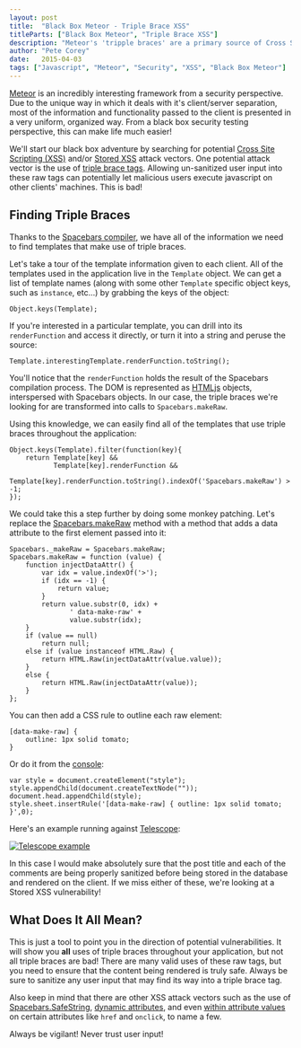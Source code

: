 ```yaml
---
layout: post
title:  "Black Box Meteor - Triple Brace XSS"
titleParts: ["Black Box Meteor", "Triple Brace XSS"]
description: "Meteor's 'tripple braces' are a primary source of Cross Site Scripting vulnerabilities in your application. Learn how an attacker can find them in your application."
author: "Pete Corey"
date:   2015-04-03
tags: ["Javascript", "Meteor", "Security", "XSS", "Black Box Meteor"]
---
```


[Meteor](https://www.meteor.com/) is an incredibly interesting framework from a security perspective. Due to the unique way in which it deals with it's client/server separation, most of the information and functionality passed to the client is presented in a very uniform, organized way. From a black box security testing perspective, this can make life much easier!

We'll start our black box adventure by searching for potential [Cross Site Scripting (XSS)](https://www.owasp.org/index.php/Cross-site_Scripting_(XSS)) and/or [Stored XSS](https://www.owasp.org/index.php/Testing_for_Stored_Cross_site_scripting_(OTG-INPVAL-002)) attack vectors. One potential attack vector is the use of [triple brace tags](https://github.com/meteor/meteor/blob/devel/packages/spacebars/README.md#triple-braced-tags). Allowing un-sanitized user input into these raw tags can potentially let malicious users execute javascript on other clients' machines. This is bad!

## Finding Triple Braces

Thanks to the [Spacebars compiler](https://meteorhacks.com/how-blaze-works.html), we have all of the information we need to find templates that make use of triple braces.

Let's take a tour of the template information given to each client. All of the templates used in the application live in the <code class="language-javascript">Template</code> object. We can get a list of template names (along with some other <code class="language-javascript">Template</code> specific object keys, such as <code class="language-javascript">instance</code>, etc...) by grabbing the keys of the object:

<pre class="language-javascript"><code class="language-javascript">Object.keys(Template);
</code></pre>

If you're interested in a particular template, you can drill into its <code class="language-javascript">renderFunction</code> and access it directly, or turn it into a string and peruse the source:

<pre class="language-javascript"><code class="language-javascript">Template.interestingTemplate.renderFunction.toString();
</code></pre>

You'll notice that the <code class="language-javascript">renderFunction</code> holds the result of the Spacebars compilation process. The DOM is represented as [HTMLjs](https://github.com/meteor/meteor/tree/devel/packages/htmljs) objects, interspersed with Spacebars objects. In our case, the triple braces we're looking for are transformed into calls to <code class="language-javascript">Spacebars.makeRaw</code>.

Using this knowledge, we can easily find all of the templates that use triple braces throughout the application:

<pre class="language-javascript"><code class="language-javascript">Object.keys(Template).filter(function(key){
    return Template[key] &&
           Template[key].renderFunction &&
           Template[key].renderFunction.toString().indexOf('Spacebars.makeRaw') > -1;
});
</code></pre>

We could take this a step further by doing some monkey patching. Let's replace the [Spacebars.makeRaw](https://github.com/meteor/meteor/blob/0b1d744731dc7fb4477331ebad5f5d62276000f1/packages/spacebars/spacebars-runtime.js#L108-L115) method with a method that adds a data attribute to the first element passed into it:

<pre class="language-javascript"><code class="language-javascript">Spacebars._makeRaw = Spacebars.makeRaw;
Spacebars.makeRaw = function (value) {
    function injectDataAttr() {
        var idx = value.indexOf('>');
        if (idx == -1) {
            return value;
        }
        return value.substr(0, idx) +
               ' data-make-raw' +
               value.substr(idx);
    }
    if (value == null)
        return null;
    else if (value instanceof HTML.Raw) {
        return HTML.Raw(injectDataAttr(value.value));
    }
    else {
        return HTML.Raw(injectDataAttr(value));
    }
};
</code></pre>

You can then add a CSS rule to outline each raw element:

<pre class="language-css"><code class="language-css">[data-make-raw] {
    outline: 1px solid tomato;
}
</code></pre>

Or do it from the [console](http://davidwalsh.name/add-rules-stylesheets):

<pre class="language-javascript"><code class="language-javascript">var style = document.createElement("style");
style.appendChild(document.createTextNode(""));
document.head.appendChild(style);
style.sheet.insertRule('[data-make-raw] { outline: 1px solid tomato; }',0);
</code></pre>

Here's an example running against [Telescope](http://www.telescopeapp.org/):

<a href="https://s3-us-west-1.amazonaws.com/www.1pxsolidtomato.com/telescope.png"><img src="https://s3-us-west-1.amazonaws.com/www.1pxsolidtomato.com/telescope.png" alt="Telescope example" style="max-width: 100%;"></a>

In this case I would make absolutely sure that the post title and each of the comments are being properly sanitized before being stored in the database and rendered on the client. If we miss either of these, we're looking at a Stored XSS vulnerability!

## What Does It All Mean?

This is just a tool to point you in the direction of potential vulnerabilities. It will show you __all__ uses of triple braces throughout your application, but not all triple braces are bad! There are many valid uses of these raw tags, but you need to ensure that the content being rendered is truly safe. Always be sure to sanitize any user input that may find its way into a triple brace tag.

Also keep in mind that there are other XSS attack vectors such as the use of [Spacebars.SafeString](https://github.com/meteor/meteor/blob/devel/packages/spacebars/README.md#safestring), [dynamic attributes](https://github.com/meteor/meteor/blob/devel/packages/spacebars/README.md#dynamic-attributes), and even [within attribute values](https://github.com/meteor/meteor/blob/devel/packages/spacebars/README.md#in-attribute-values) on certain attributes like <code class="language-*">href</code> and <code class="language-*">onclick</code>, to name a few.

Always be vigilant! Never trust user input!
